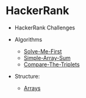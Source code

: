 # HackerRank

- HackerRank Challenges 

- Algorithms
    - [Solve-Me-First](https://github.com/TheJessicaBohn/HackerRank/tree/main/1_Solve-Me-First)
    - [Simple-Array-Sum](https://github.com/TheJessicaBohn/HackerRank/tree/main/2_Simple-Array-Sum)
    - [Compare-The-Triplets](https://github.com/TheJessicaBohn/HackerRank/tree/main/3_Compare-The-Triplets)
- Structure:
    - [Arrays](https://github.com/TheJessicaBohn/HackerRank/tree/main/Challenge_1) 
